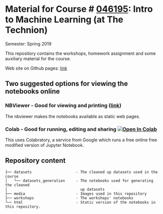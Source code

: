 # Material for Course # [046195](https://ug3.technion.ac.il/rishum/course?MK=46195&CATINFO=&SEM=201802): Intro to Machine Learning  (at The Technion)

Semester: Spring 2019

This repository contains the workshops, homework assignment and some auxiliary material for the course.

Web site on Github pages: [link](https://technion046195.github.io/semester_2019_spring/)

## Two suggested options for viewing the notebooks online

### NBViewer - Good for viewing and printing ([link](https://nbviewer.jupyter.org/github/technion046195/semester_2019_spring/tree/master/))

The nbviewer makes the notebooks available as static web pages.

### Colab - Good for running, editing and sharing [![Open In Colab](https://colab.research.google.com/assets/colab-badge.svg)](https://colab.research.google.com/github/technion046195/semester_2019_spring/blob/master/)

This uses Colabratory, a service from Google which runs a free online free modified version of Jupyter Notebook.

## Repository content

``` text
├── datasets                    - The cleaned up datasets used in the course
│   └── datasets_generation     - The notebooks used for generating the cleaned
│                                 up datasets
├── media                       - Images used in this repository
├── workshops                   - The workshops' notebooks
└── html                        - Static version of the notebooks in this repository.
```
